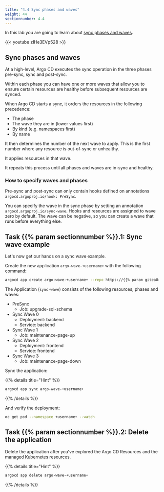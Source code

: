 ```yaml
---
title: "4.4 Sync phases and waves"
weight: 44
sectionnumber: 4.4
---
```


In this lab you are going to learn about [sync phases and waves](https://argoproj.github.io/argo-cd/user-guide/sync-waves/).

{{< youtube zIHe3EVp528 >}}


## Sync phases and waves

At a high-level, Argo CD executes the sync operation in the three phases pre-sync, sync and post-sync.

Within each phase you can have one or more waves that allow you to ensure certain resources are healthy before subsequent resources are synced.

When Argo CD starts a sync, it orders the resources in the following precedence:

* The phase
* The wave they are in (lower values first)
* By kind (e.g. namespaces first)
* By name

It then determines the number of the next wave to apply. This is the first number where any resource is out-of-sync or unhealthy.

It applies resources in that wave.

It repeats this process until all phases and waves are in-sync and healthy.


### How to specify waves and phases

Pre-sync and post-sync can only contain hooks defined on annotations `argocd.argoproj.io/hook: PreSync`.

You can specify the wave in the sync phase by setting an annotation `argocd.argoproj.io/sync-wave`. Hooks and resources are assigned to wave zero by default. The wave can be negative, so you can create a wave that runs before everything else.


## Task {{% param sectionnumber %}}.1: Sync wave example

Let's now get our hands on a sync wave example.

Create the new application `argo-wave-+username+` with the following command:

```bash
argocd app create argo-wave-+username+ --repo https://{{% param giteaUrl %}}/<github username>/argocd-training-examples.git --path 'sync-wave' --dest-server https://kubernetes.default.svc --dest-namespace +username+
```

The Application (`sync-wave`) consists of the following resources, phases and waves:

* PreSync
  * Job: upgrade-sql-schema
* Sync Wave 0
  * Deployment: backend
  * Service: backend
* Sync Wave 1
  * Job: maintenance-page-up
* Sync Wave 2
  * Deployment: frontend
  * Service: frontend
* Sync Wave 3
  * Job: maintenance-page-down

Sync the application:

{{% details title="Hint" %}}
```bash
argocd app sync argo-wave-+username+
```
{{% /details %}}

And verify the deployment:

```bash
oc get pod --namespace +username+ --watch
```


## Task {{% param sectionnumber %}}.2: Delete the application

Delete the application after you've explored the Argo CD Resources and the managed Kubernetes resources.

{{% details title="Hint" %}}
```bash
argocd app delete argo-wave-+username+
```
{{% /details %}}
